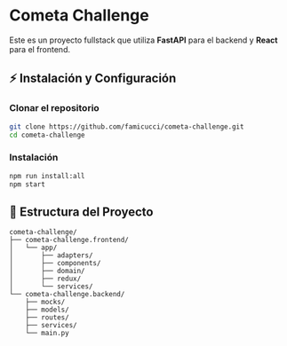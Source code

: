 # Cometa Challenge

Este es un proyecto fullstack que utiliza **FastAPI** para el backend y **React** para el frontend.

## ⚡ Instalación y Configuración

### Clonar el repositorio

```sh
git clone https://github.com/famicucci/cometa-challenge.git
cd cometa-challenge
```

### Instalación

```sh
npm run install:all
npm start
```

## 📂 Estructura del Proyecto

```plaintext
cometa-challenge/
├── cometa-challenge.frontend/
│   └── app/
│       ├── adapters/
│       ├── components/
│       ├── domain/
│       ├── redux/
│       └── services/
└── cometa-challenge.backend/
    ├── mocks/
    ├── models/
    ├── routes/
    ├── services/
    └── main.py

```
